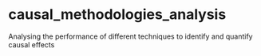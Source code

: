 # causal_methodologies_analysis
Analysing the performance of different techniques to identify and quantify causal effects
